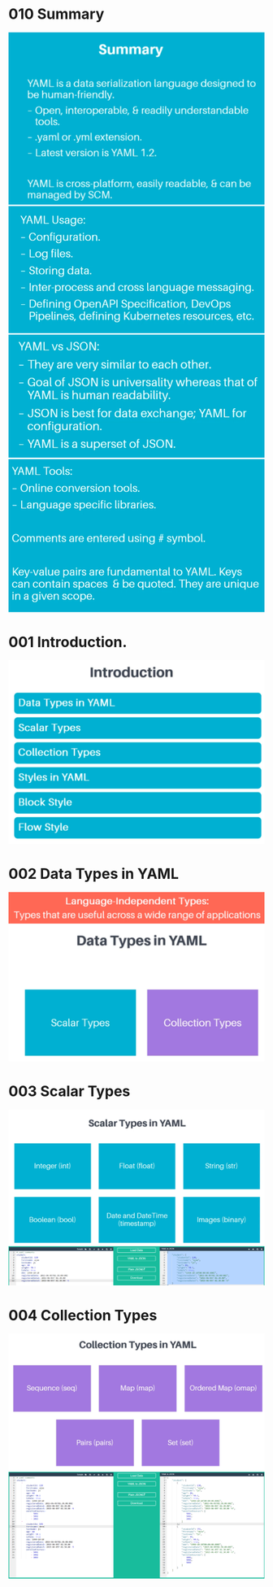 # 010 Summary
![](Images/2022-10-15-17-53-08.png)
![](Images/2022-10-15-17-53-22.png)
![](Images/2022-10-15-17-53-36.png)
![](Images/2022-10-15-17-53-52.png)

# 001 Introduction.
![](Images/2022-10-15-21-35-27.png)

# 002 Data Types in YAML
![](Images/2022-10-15-21-37-05.png)
![](Images/2022-10-15-21-40-34.png)

# 003 Scalar Types
![](Images/2022-10-15-21-42-52.png)
![](Images/2022-10-15-21-47-46.png)

# 004 Collection Types
![](Images/2022-10-15-21-49-45.png)
![](Images/2022-10-15-21-54-26.png)